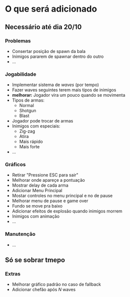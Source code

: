 # O que será adicionado

## Necessário até dia 20/10

### Problemas
- Consertar posição de spawn da bala
- Inimigos pararem de spawnar dentro do outro
- ...

### Jogabilidade
- Implementar sistema de *waves* (por tempo)
- Fazer waves seguintes terem mais tipos de inimigos
- **melhorar:** Jogador vira um pouco quando se movimenta
- Tipos de armas:
	- Normal
	- Shotgun
	- Blast 
- Jogador pode trocar de armas
- Inimigos com especiais:
	- Zig-zag
	- Atira
	- Mais rápido
	- Mais forte
- ...

### Gráficos
- Retirar "Pressione ESC para sair"
- Melhorar onde apareçe a pontuação
- Mostrar delay de cada arma
- Adicionar Menu Principal
- Mostar controles no menu principal e no de pause
- Melhorar menu de pause e game over
- Fundo se move pra baixo
- Adicionar efeitos de explosão quando inimigos morrem
- Inimigos com animação
- ...

### Manutenção
- ...

## Só se sobrar tmepo

### Extras
- Melhorar gráfico padrão no caso de fallback
- Adicionar chefão após *N* waves